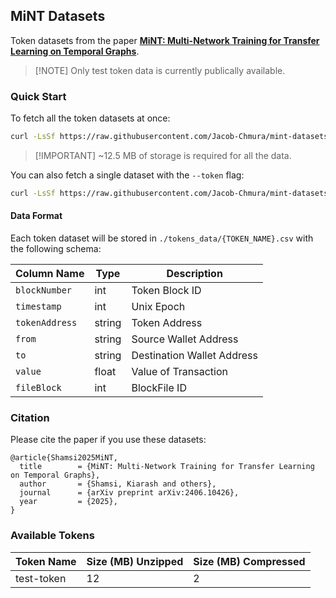 ## MiNT Datasets

Token datasets from the paper [**MiNT: Multi-Network Training for Transfer Learning on Temporal Graphs**](https://arxiv.org/abs/2406.10426).

> \[!NOTE\]
> Only test token data is currently publically available.

### Quick Start

To fetch all the token datasets at once:

```sh
curl -LsSf https://raw.githubusercontent.com/Jacob-Chmura/mint-datasets/main/fetch.sh | bash
```

> \[!IMPORTANT\]
> ~12.5 MB of storage is required for all the data.

You can also fetch a single dataset with the `--token` flag:

```sh
curl -LsSf https://raw.githubusercontent.com/Jacob-Chmura/mint-datasets/main/fetch.sh | bash -s -- --token TOKEN_NAME
```

#### Data Format

Each token dataset will be stored in ```./tokens_data/{TOKEN_NAME}.csv``` with the following schema:

| Column Name | Type |  Description |
|----------|-------------|------|
| `blockNumber` | int | Token Block ID |
| `timestamp` | int | Unix Epoch |
| `tokenAddress` | string | Token Address |
| `from` | string | Source Wallet Address |
| `to` | string | Destination Wallet Address |
| `value` | float | Value of Transaction |
| `fileBlock` | int | BlockFile ID |


### Citation

Please cite the paper if you use these datasets:

```
@article{Shamsi2025MiNT,
  title        = {MiNT: Multi-Network Training for Transfer Learning on Temporal Graphs},
  author       = {Shamsi, Kiarash and others},
  journal      = {arXiv preprint arXiv:2406.10426},
  year         = {2025},
}
```

### Available Tokens

| Token Name | Size (MB) Unzipped    | Size (MB) Compressed |
|--------------|---------------------|----------------------|
| test-token   | 12                  |   2                  |

